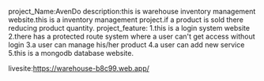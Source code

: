 project_Name:AvenDo
description:this is warehouse inventory management website.this is a inventory management project.if a product is sold there reducing product quantity.
project_feature:
1.this is a login system website
2.there has a protected route system where a user can't get access without login
3.a user can manage his/her product
4.a user can add new service 
5.this is a mongodb database website.

livesite:https://warehouse-b8c99.web.app/
